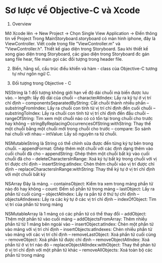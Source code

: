 <h1>Sơ lược về Objective-C và Xcode</h1>

1. Overview

​Mở Xcode lên -> New Project -> Chọn Single View Application -> Điền thông tin về Project
Trong MainStoryboard.storyboard  có màn hình iphone, đây là ViewController. 
Viết code trong file "ViewController.m" và "ViewController.h".
Thiết kế giao diện trong Storyboard.
Sau khi thiết kế xong giao diện trong Storyboard,  các giao diện trong Storyboard đc gán sang file hear, file main gọi các đối tượng trong header file. 

2. Biến, hằng số, cấu trúc điều khiển và hàm - class của Objective-C tương tự như ngôn ngữ C. 

3. Đối tượng trong Objective - C

NSString là 1 đối tượng không giới hạn về độ dài chuỗi mà biến được lưu vào.
– length: lấy độ dài của chuỗi
– characterAtIndex: Lấy ra kỹ tự ở vị trí chỉ định
– componentsSeparatedByString: Cắt chuỗi thành nhiều phần
– substringFromIndex: Lấy ra chuỗi con tính từ vị trí chỉ định đến cuối chuỗi
– substringToIndex: Lấy ra chuỗi con tính từ vị trí chỉ định đến đầu chuỗi
– rangeOfString: Tìm xem một chuỗi nào có có tồn tại trong chuỗi cho trước hay không
– stringByReplacingOccurrencesOfString:withString: Thay thế một chuỗi bằng một chuỗi mới trong chuỗi cho trước
– compare: So sánh hai chuỗi với nhau
– intValue: Lấy số nguyên ra từ chuỗi.

NSMutableString là String có thể chỉnh sửa được đến từng ký tự bên trong chuỗi.
– appendFormat: Ghép thêm một chuỗi với các định dạng thêm vào cuối chuỗi đã cho
– appendString: Ghép thêm một chuỗi bất kỳ vào cuối chuỗi đã cho
– deleteCharactersInRange: Xoá ký tự bất kỳ trong chuỗi với vị trí được chỉ định
– insertString:atIndex: Chèn thêm chuỗi vào vị trí được chỉ định
– replaceCharactersInRange:withString: Thay thế ký tự ở vị trí chỉ định với một chuỗi bất kỳ

NSArray Đây là mảng.
– containsObject: Kiểm tra xem trong mảng phần tử nào đó hay không
– count: Đếm số phần tử trong mảng
– lastObject: Lấy ra phần tử cuối cùng
– objectAtIndex: Lấy ra pần tử ở thứ tự chỉ định
– objectsAtIndexes: Lấy ra các ký tự ở các vị trí chỉ định
– indexOfObject: Tìm vị trí của phần tử trong mảng

NSMutableArray là 1 mảng có các phần tử có thể thay đổi
– addObject: Thêm một phần tử vào cuối mảng
– addObjectsFromArray: Thêm nhiều phần tử từ 1 mảng bên ngoài vào
– insertObject:atIndex: Chèn một phần tử vào mảng với vị trí chỉ định
– insertObjects:atIndexes: Chèn nhiều phần tử vào mảng với các vị trí chỉ định
– removeLastObject: Xoá phần tử cuối cùng
– removeObject: Xoá phần tử được chỉ định
– removeObjectAtIndex: Xoá phần tử ở vị trí nào đó
– replaceObjectAtIndex:withObject: Thay thế phàn tử ở vị trí chỉ định với một phần tử khác
– removeAllObjects: Xoá toàn bộ các phần tử trong mảng
